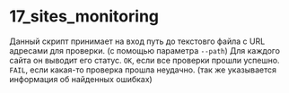 # 17_sites_monitoring
Данный скрипт принимает на вход путь до текстовго файла с URL адресами для проверки. (с помощью параметра `--path`) Для каждого сайта он выводит его статус. `OK`, если все проверки прошли успешно. `FAIL`, если какая-то проверка прошла неудачно. (так же указывается информация об найденных ошибках)
